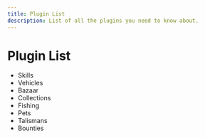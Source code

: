 ```yaml
---
title: Plugin List
description: List of all the plugins you need to know about.
---
```


# Plugin List

- Skills
- Vehicles
- Bazaar
- Collections
- Fishing
- Pets
- Talismans
- Bounties